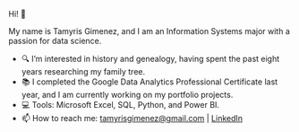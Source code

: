 Hi! 👋 

My name is Tamyris Gimenez, and I am an Information Systems major with a passion for data science.

- 🔍 I’m interested in history and genealogy, having spent the past eight years researching my family tree. 
- 📚 I completed the Google Data Analytics Professional Certificate last year, and I am currently working on my portfolio projects.
- 💻 Tools: Microsoft Excel, SQL, Python, and Power BI.
- 📫 How to reach me: tamyrisgimenez@gmail.com | [LinkedIn](https://https://www.linkedin.com/in/tamyris-gimenez-883635210/)

<!---
tamyrisgimenez/tamyrisgimenez is a ✨ special ✨ repository because its `README.md` (this file) appears on your GitHub profile.
You can click the Preview link to take a look at your changes.
--->
